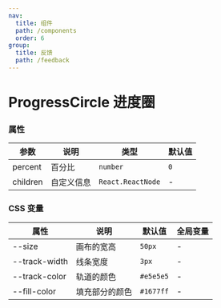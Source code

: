 ```yaml
---
nav:
  title: 组件
  path: /components
  order: 6
group:
  title: 反馈
  path: /feedback
---
```


# ProgressCircle 进度圈

<code src="./demos/index.tsx"></code>

### 属性

| 参数     | 说明       | 类型              | 默认值 |
| -------- | ---------- | ----------------- | ------ |
| percent  | 百分比     | `number`          | `0`    |
| children | 自定义信息 | `React.ReactNode` | -      |

### CSS 变量

| 属性          | 说明           | 默认值    | 全局变量 |
| ------------- | -------------- | --------- | -------- |
| --size        | 画布的宽高     | `50px`    | -        |
| --track-width | 线条宽度       | `3px`     | -        |
| --track-color | 轨道的颜色     | `#e5e5e5` | -        |
| --fill-color  | 填充部分的颜色 | `#1677ff` | -        |
